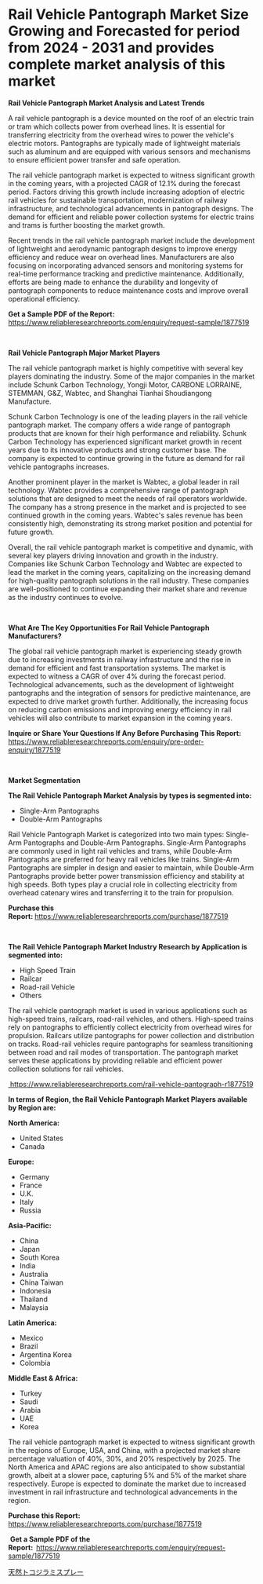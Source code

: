 <p><h1>Rail Vehicle Pantograph Market Size Growing and Forecasted for period from 2024 - 2031 and provides complete market analysis of this market</h1></p><p><strong>Rail Vehicle Pantograph Market Analysis and Latest Trends</strong></p>
<p><p>A rail vehicle pantograph is a device mounted on the roof of an electric train or tram which collects power from overhead lines. It is essential for transferring electricity from the overhead wires to power the vehicle's electric motors. Pantographs are typically made of lightweight materials such as aluminum and are equipped with various sensors and mechanisms to ensure efficient power transfer and safe operation.</p><p>The rail vehicle pantograph market is expected to witness significant growth in the coming years, with a projected CAGR of 12.1% during the forecast period. Factors driving this growth include increasing adoption of electric rail vehicles for sustainable transportation, modernization of railway infrastructure, and technological advancements in pantograph designs. The demand for efficient and reliable power collection systems for electric trains and trams is further boosting the market growth.</p><p>Recent trends in the rail vehicle pantograph market include the development of lightweight and aerodynamic pantograph designs to improve energy efficiency and reduce wear on overhead lines. Manufacturers are also focusing on incorporating advanced sensors and monitoring systems for real-time performance tracking and predictive maintenance. Additionally, efforts are being made to enhance the durability and longevity of pantograph components to reduce maintenance costs and improve overall operational efficiency.</p></p>
<p><strong>Get a Sample PDF of the Report:&nbsp;</strong> <a href="https://www.reliableresearchreports.com/enquiry/request-sample/1877519">https://www.reliableresearchreports.com/enquiry/request-sample/1877519</a></p>
<p>&nbsp;</p>
<p><strong>Rail Vehicle Pantograph Major Market Players</strong></p>
<p><p>The rail vehicle pantograph market is highly competitive with several key players dominating the industry. Some of the major companies in the market include Schunk Carbon Technology, Yongji Motor, CARBONE LORRAINE, STEMMAN, G&Z, Wabtec, and Shanghai Tianhai Shoudiangong Manufacture.</p><p>Schunk Carbon Technology is one of the leading players in the rail vehicle pantograph market. The company offers a wide range of pantograph products that are known for their high performance and reliability. Schunk Carbon Technology has experienced significant market growth in recent years due to its innovative products and strong customer base. The company is expected to continue growing in the future as demand for rail vehicle pantographs increases.</p><p>Another prominent player in the market is Wabtec, a global leader in rail technology. Wabtec provides a comprehensive range of pantograph solutions that are designed to meet the needs of rail operators worldwide. The company has a strong presence in the market and is projected to see continued growth in the coming years. Wabtec's sales revenue has been consistently high, demonstrating its strong market position and potential for future growth.</p><p>Overall, the rail vehicle pantograph market is competitive and dynamic, with several key players driving innovation and growth in the industry. Companies like Schunk Carbon Technology and Wabtec are expected to lead the market in the coming years, capitalizing on the increasing demand for high-quality pantograph solutions in the rail industry. These companies are well-positioned to continue expanding their market share and revenue as the industry continues to evolve.</p></p>
<p>&nbsp;</p>
<p><strong>What Are The Key Opportunities For Rail Vehicle Pantograph Manufacturers?</strong></p>
<p><p>The global rail vehicle pantograph market is experiencing steady growth due to increasing investments in railway infrastructure and the rise in demand for efficient and fast transportation systems. The market is expected to witness a CAGR of over 4% during the forecast period. Technological advancements, such as the development of lightweight pantographs and the integration of sensors for predictive maintenance, are expected to drive market growth further. Additionally, the increasing focus on reducing carbon emissions and improving energy efficiency in rail vehicles will also contribute to market expansion in the coming years.</p></p>
<p><strong>Inquire or Share Your Questions If Any Before Purchasing This Report:</strong> <a href="https://www.reliableresearchreports.com/enquiry/pre-order-enquiry/1877519">https://www.reliableresearchreports.com/enquiry/pre-order-enquiry/1877519</a></p>
<p>&nbsp;</p>
<p><strong>Market Segmentation</strong></p>
<p><strong>The Rail Vehicle Pantograph Market Analysis by types is segmented into:</strong></p>
<p><ul><li>Single-Arm Pantographs</li><li>Double-Arm Pantographs</li></ul></p>
<p><p>Rail Vehicle Pantograph Market is categorized into two main types: Single-Arm Pantographs and Double-Arm Pantographs. Single-Arm Pantographs are commonly used in light rail vehicles and trams, while Double-Arm Pantographs are preferred for heavy rail vehicles like trains. Single-Arm Pantographs are simpler in design and easier to maintain, while Double-Arm Pantographs provide better power transmission efficiency and stability at high speeds. Both types play a crucial role in collecting electricity from overhead catenary wires and transferring it to the train for propulsion.</p></p>
<p><strong>Purchase this Report:&nbsp;</strong><a href="https://www.reliableresearchreports.com/purchase/1877519">https://www.reliableresearchreports.com/purchase/1877519</a></p>
<p>&nbsp;</p>
<p><strong>The Rail Vehicle Pantograph Market Industry Research by Application is segmented into:</strong></p>
<p><ul><li>High Speed Train</li><li>Railcar</li><li>Road-rail Vehicle</li><li>Others</li></ul></p>
<p><p>The rail vehicle pantograph market is used in various applications such as high-speed trains, railcars, road-rail vehicles, and others. High-speed trains rely on pantographs to efficiently collect electricity from overhead wires for propulsion. Railcars utilize pantographs for power collection and distribution on tracks. Road-rail vehicles require pantographs for seamless transitioning between road and rail modes of transportation. The pantograph market serves these applications by providing reliable and efficient power collection solutions for rail vehicles.</p></p>
<p><a href="https://www.reliableresearchreports.com/rail-vehicle-pantograph-r1877519">&nbsp;https://www.reliableresearchreports.com/rail-vehicle-pantograph-r1877519</a></p>
<p><strong>In terms of Region, the Rail Vehicle Pantograph Market Players available by Region are:</strong></p>
<p>
    <p> <strong> North America: </strong>
        <ul>
            <li>United States</li>
            <li>Canada</li>
        </ul>
        </p> 
    <p> <strong> Europe: </strong>
        <ul>
            <li>Germany</li>
            <li>France</li>
            <li>U.K.</li>
            <li>Italy</li>
            <li>Russia</li>
        </ul>
        </p> 
    <p> <strong> Asia-Pacific: </strong>
        <ul>
            <li>China</li>
            <li>Japan</li>
            <li>South Korea</li>
            <li>India</li>
            <li>Australia</li>
            <li>China Taiwan</li>
            <li>Indonesia</li>
            <li>Thailand</li>
            <li>Malaysia</li>
        </ul>
        </p> 
    <p> <strong> Latin America: </strong>
        <ul>
            <li>Mexico</li>
            <li>Brazil</li>
            <li>Argentina Korea</li>
            <li>Colombia</li>
        </ul>
        </p> 
    <p> <strong> Middle East & Africa: </strong>
        <ul>
            <li>Turkey</li>
            <li>Saudi</li>
            <li>Arabia</li>
            <li>UAE</li>
            <li>Korea</li>
        </ul>
    </p>
    </p>
<p><p>The rail vehicle pantograph market is expected to witness significant growth in the regions of Europe, USA, and China, with a projected market share percentage valuation of 40%, 30%, and 20% respectively by 2025. The North America and APAC regions are also anticipated to show substantial growth, albeit at a slower pace, capturing 5% and 5% of the market share respectively. Europe is expected to dominate the market due to increased investment in rail infrastructure and technological advancements in the region.</p></p>
<p><strong>Purchase this Report: </strong><a href="https://www.reliableresearchreports.com/purchase/1877519">https://www.reliableresearchreports.com/purchase/1877519</a></p>
<p>&nbsp;<strong>Get a Sample PDF of the Report:&nbsp;&nbsp;</strong><a href="https://www.reliableresearchreports.com/enquiry/request-sample/1877519">https://www.reliableresearchreports.com/enquiry/request-sample/1877519</a></p>
<p><strong></strong></p>
<p><p><a href="https://github.com/oqoeusbvpadwjs08/Market-Research-Report-List-2/blob/main/3374460164522.md">天然トコジラミスプレー</a></p></p>